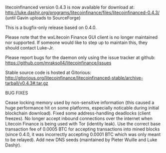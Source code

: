 litecoinfinanced version 0.4.3 is now available for download at:
http://luke.dashjr.org/programs/litecoinfinance/files/litecoinfinanced-0.4.3/ (until Gavin uploads to SourceForge)

This is a bugfix-only release based on 0.4.0.

Please note that the wxLitecoin Finance GUI client is no longer maintained nor supported. If someone would like to step up to maintain this, they should contact Luke-Jr.

Please report bugs for the daemon only using the issue tracker at github:
https://github.com/mraksoll4/litecoinfinance/issues

Stable source code is hosted at Gitorious:
http://gitorious.org/litecoinfinance/litecoinfinanced-stable/archive-tarball/v0.4.3#.tar.gz

BUG FIXES

Cease locking memory used by non-sensitive information (this caused a huge performance hit on some platforms, especially noticable during initial blockchain download).
Fixed some address-handling deadlocks (client freezes).
No longer accept inbound connections over the internet when Litecoin Finance is being used with Tor (identity leak).
Use the correct base transaction fee of 0.0005 BTC for accepting transactions into mined blocks (since 0.4.0, it was incorrectly accepting 0.0001 BTC which was only meant to be relayed).
Add new DNS seeds (maintained by Pieter Wuille and Luke Dashjr).

